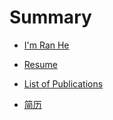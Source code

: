 # Summary

* [I'm Ran He](INTRO.md)
* [Resume](resume.md)
* [List of Publications](pub.md)

* [简历](jianli.md)
